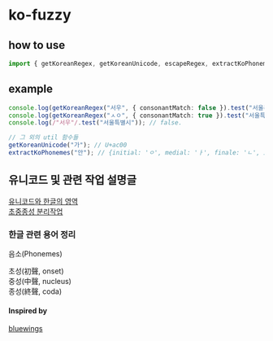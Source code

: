 # ko-fuzzy

## how to use

```typescript
import { getKoreanRegex, getKoreanUnicode, escapeRegex, extractKoPhonemes } from "ko-fuzzy";
```

## example

```typescript
console.log(getKoreanRegex("서우", { consonantMatch: false }).test("서울특별시")); // true.
console.log(getKoreanRegex("ㅅㅇ", { consonantMatch: true }).test("서울특별시")); // 초성 검색 옵션 활성화. true.
console.log(/"서우"/.test("서울특별시")); // false.
```

```typescript
// 그 외의 util 함수들
getKoreanUnicode("가"); // U+ac00
extractKoPhonemes("안"); // {initial: 'ㅇ', medial: 'ㅏ', finale: 'ㄴ', initialOffset: 11, medialOffset: 0, finaleOffset: 4 }
```

## 유니코드 및 관련 작업 설명글

[유니코드와 한글의 영역](https://darrengwon.tistory.com/1425)  
[초중종성 분리작업](https://darrengwon.tistory.com/1426)

### 한글 관련 용어 정리

음소(Phonemes)

초성(初聲, onset)  
중성(中聲, nucleus)  
종성(終聲, coda)

#### Inspired by

[bluewings](https://github.com/bluewings)
